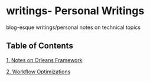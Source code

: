 # writings- Personal Writings
blog-esque writings/personal notes on technical topics

## Table of Contents
[1. Notes on Orleans Framework](https://github.com/gk-per/writings/blob/main/orleans.md)

[2. Workflow Optimizations](https://github.com/gk-per/writings/blob/main/workflow-optimization.md)

